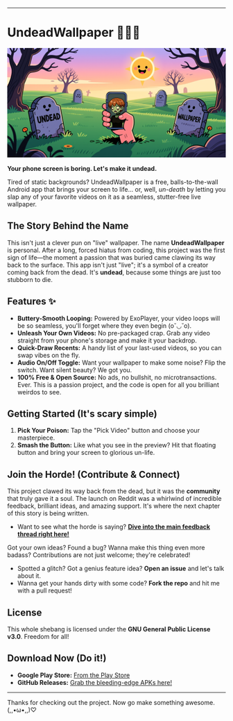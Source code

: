 ***

# UndeadWallpaper 🧟‍♀️📱

![UndeadWallpaper Banner](banner.png)

**Your phone screen is boring. Let's make it undead.**

Tired of static backgrounds? UndeadWallpaper is a free, balls-to-the-wall Android app that brings your screen to life... or, well, *un-death* by letting you slap any of your favorite videos on it as a seamless, stutter-free live wallpaper.

## The Story Behind the Name

This isn't just a clever pun on "live" wallpaper. The name **UndeadWallpaper** is personal. After a long, forced hiatus from coding, this project was the first sign of life—the moment a passion that was buried came clawing its way back to the surface. This app isn't just "live"; it's a symbol of a creator coming back from the dead. It's **undead**, because some things are just too stubborn to die.

## Features ✨

*   **Buttery-Smooth Looping:** Powered by ExoPlayer, your video loops will be so seamless, you'll forget where they even begin (o˘◡˘o).
*   **Unleash Your Own Videos:** No pre-packaged crap. Grab any video straight from your phone's storage and make it your backdrop.
*   **Quick-Draw Recents:** A handy list of your last-used videos, so you can swap vibes on the fly.
*   **Audio On/Off Toggle:** Want your wallpaper to make some noise? Flip the switch. Want silent beauty? We got you.
*   **100% Free & Open Source:** No ads, no bullshit, no microtransactions. Ever. This is a passion project, and the code is open for all you brilliant weirdos to see.

## Getting Started (It's scary simple)

1.  **Pick Your Poison:** Tap the "Pick Video" button and choose your masterpiece.
2.  **Smash the Button:** Like what you see in the preview? Hit that floating button and bring your screen to glorious un-life.

## Join the Horde! (Contribute & Connect)

This project clawed its way back from the dead, but it was the **community** that truly gave it a soul. The launch on Reddit was a whirlwind of incredible feedback, brilliant ideas, and amazing support. It's where the next chapter of this story is being written.

* Want to see what the horde is saying? **[Dive into the main feedback thread right here!](https://www.reddit.com/r/androidapps/comments/your_thread_id_here)**

Got your own ideas? Found a bug? Wanna make this thing even more badass? Contributions are not just welcome; they're celebrated!

* Spotted a glitch? Got a genius feature idea? **Open an issue** and let's talk about it.
* Wanna get your hands dirty with some code? **Fork the repo** and hit me with a pull request!

## License

This whole shebang is licensed under the **GNU General Public License v3.0**. Freedom for all!

## Download Now (Do it!)

*   **Google Play Store:** [From the Play Store](https://play.google.com/store/apps/details?id=org.maocide.undeadwallpaper)
*   **GitHub Releases:** [Grab the bleeding-edge APKs here!](https://github.com/maocide/UndeadWallpaper/releases/)

---

Thanks for checking out the project. Now go make something awesome. (,,•ω•,,)♡
